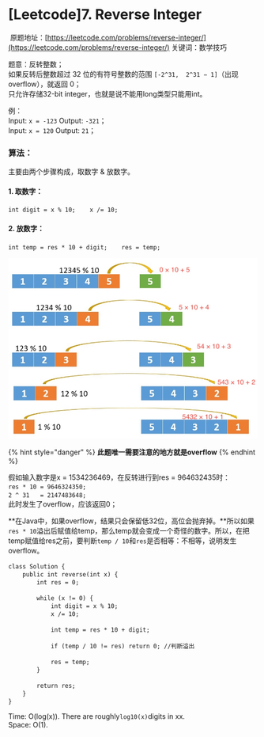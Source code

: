 # \[Leetcode\]7. Reverse Integer

 原题地址：[https://leetcode.com/problems/reverse-integer/](https://leetcode.com/problems/reverse-integer/) 关键词：数学技巧

题意：反转整数；  
如果反转后整数超过 32 位的有符号整数的范围 `[-2^31,  2^31 − 1]`（出现overflow），就返回 0；  
只允许存储32-bit integer，也就是说不能用long类型只能用int。

例：  
Input: `x = -123` Output: `-321`；  
Input: `x = 120`   Output: `21`；



### 算法：

主要由两个步骤构成，取数字 & 放数字。

#### 1. 取数字：

`int digit = x % 10;   
x /= 10;`

#### 2. 放数字：

`int temp = res * 10 + digit;   
res = temp;`

![](../.gitbook/assets/be35cb60bec9a9ae794abad671e6618abb5664780bc7ee30ca93ca423884a666-1.jpg)



{% hint style="danger" %}
**此题唯一需要注意的地方就是overflow**
{% endhint %}

假如输入数字是x = 1534236469，在反转进行到res = 964632435时：  
`res * 10 = 9646324350;`  
`2 ^ 31   = 2147483648;`  
此时发生了overflow，应该返回0；

**在Java中，如果overflow，结果只会保留低32位，高位会抛弃掉。**所以如果`res * 10`溢出后赋值给temp，那么temp就会变成一个奇怪的数字。所以，在把temp赋值给res之前，要判断`temp / 10`和`res`是否相等：不相等，说明发生overflow。

```text
class Solution {
    public int reverse(int x) {
        int res = 0; 
        
        while (x != 0) {
            int digit = x % 10;
            x /= 10;
            
            int temp = res * 10 + digit;
            
            if (temp / 10 != res) return 0; //判断溢出
            
            res = temp;
        }
        
        return res;
    }
}
```

Time: O\(log\(x\)\). There are roughly`log10(x)`digits in xx.   
Space: O\(1\).



